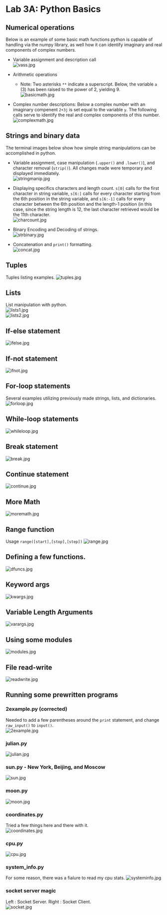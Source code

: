 # Lab 3A: Python Basics

## Numerical operations
Below is an example of some basic math functions python is capable of handling via the numpy library, as well how it can identify imaginary and real components of complex numbers.

- Variable assignment and description call  
  ![vass.jpg](imgs/vass.jpg)  
  
- Arithmetic operations  
  - Note: Two asterisks `**` indicate a superscript. Below, the variable `a` (3) has been raised to the power of 2, yielding 9.  
  ![basicmath.jpg](imgs/basicmath.jpg)  

- Complex number descriptions: Below a complex number with an imaginary compenent `2+3j` is set equal to the variable `y`. The following calls serve to identify the real and complex components of this number.  
  ![complexmath.jpg](imgs/complexmath.jpg)  

## Strings and binary data
The terminal images below show how simple string manipulations can be accomplished in python.  

 - Variable assignment, case manipulation (`.upper()` and `.lower()`), and character removal (`strip()`). All changes made were temporary and displayed immediately.  
    ![stringmanip.jpg](imgs/stringmanip.jpg)  
    
 - Displaying specifics characters and length count. `s[0]` calls for the first character in string variable, `s[6:]` calls for every character starting from the 6th position in the string variable, and `s[6:-1]` calls for every character between the 6th position and the length-1 position (in this case, since the string length is 12, the last character retrieved would be the 11th character.  
    ![charcount.jpg](imgs/charcount.jpg) 
    
 - Binary Encoding and Decoding of strings.  
    ![strbinary.jpg](imgs/strbinary.jpg)
    
 - Concatenation and `print()` formatting.  
    ![concat.jpg](imgs/concat.jpg)

## Tuples
Tuples listing examples.
  ![tuples.jpg](imgs/tuples.jpg)

## Lists  
List manipulation with python.  
  ![lists1.jpg](imgs/lists1.jpg)  
  ![lists2.jpg](imgs/lists2.jpg)  

## If-else statement  
  ![ifelse.jpg](imgs/ifelse.jpg)  
  
## If-not statement
  ![ifnot.jpg](imgs/ifnot.jpg)  

## For-loop statements
  Several examples utilizing previously made strings, lists, and dictionaries.
  ![forloop.jpg](imgs/forloop.jpg)  

## While-loop statements
  ![whileloop.jpg](imgs/whileloop.jpg)

## Break statement
  ![break.jpg](imgs/break.jpg)

## Continue statement
  ![continue.jpg](imgs/continue.jpg)  
  
## More Math
  ![moremath.jpg](imgs/moremath.jpg)
  
## Range function
  Usage `range([start],[stop],[step])`
  ![range.jpg](imgs/range.jpg)
  
## Defining a few functions.
  ![dfuncs.jpg](imgs/dfuncs.jpg)  

## Keyword args
   ![kwargs.jpg](imgs/kwargs.jpg)
   
## Variable Length Arguments
   ![varargs.jpg](imgs/varargs.jpg)

## Using some modules
   ![modules.jpg](imgs/modules.jpg)

## File read-write
  ![readwrite.jpg](imgs/readwrite.jpg)

## Running some prewritten programs  
### 2example.py (corrected)
  Needed to add a few parentheses around the `print` statement, and change `raw_input()` to `input()`.  
  ![2example.jpg](imgs/2example.jpg)
  
### julian.py
  ![julian.jpg](imgs/julian.jpg)
  
### sun.py - New York, Beijing, and Moscow
  ![sun.jpg](imgs/sun.jpg)
  
### moon.py
  ![moon.jpg](imgs/moon.jpg)
  
### coordinates.py
  Tried a few things here and there with it.  
  ![coordinates.jpg](imgs/coordinates.jpg)
  
### cpu.py
  ![cpu.jpg](imgs/cpu.jpg)
  
### system_info.py
  For some reason, there was a fialure to read my cpu stats.
  ![systeminfo.jpg](imgs/systeminfo.jpg)
  
### socket server magic
  Left : Socket Server. Right : Socket Client.  
  ![socket.jpg](imgs/socket.jpg)

